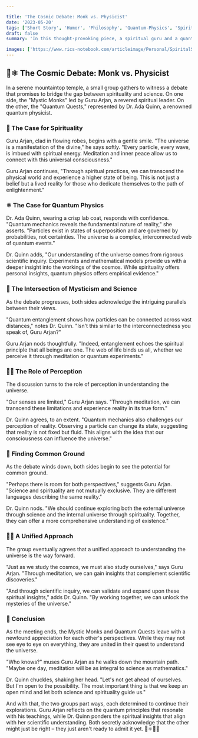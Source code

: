 ```yaml
---

title: 'The Cosmic Debate: Monk vs. Physicist'
date: '2023-05-20'
tags: ['Short Story', 'Humor', 'Philosophy', 'Quantum-Physics', 'Spirituality', 'life-lessons']
draft: false
summary: 'In this thought-provoking piece, a spiritual guru and a quantum physicist engage in a heated debate about the nature of the universe. Will they find common ground, or will their perspectives remain worlds apart?'

images: ['https://www.rics-notebook.com/articleimage/Personal/SpiritalScientist.webp']
---
```


## 🌌⚛️ The Cosmic Debate: Monk vs. Physicist

In a serene mountaintop temple, a small group gathers to witness a debate that promises to bridge the gap between spirituality and science. On one side, the "Mystic Monks" led by Guru Arjan, a revered spiritual leader. On the other, the "Quantum Quests," represented by Dr. Ada Quinn, a renowned quantum physicist.

### 🌟 The Case for Spirituality

Guru Arjan, clad in flowing robes, begins with a gentle smile. "The universe is a manifestation of the divine," he says softly. "Every particle, every wave, is imbued with spiritual energy. Meditation and inner peace allow us to connect with this universal consciousness."

Guru Arjan continues, "Through spiritual practices, we can transcend the physical world and experience a higher state of being. This is not just a belief but a lived reality for those who dedicate themselves to the path of enlightenment."

### ⚛️ The Case for Quantum Physics

Dr. Ada Quinn, wearing a crisp lab coat, responds with confidence. "Quantum mechanics reveals the fundamental nature of reality," she asserts. "Particles exist in states of superposition and are governed by probabilities, not certainties. The universe is a complex, interconnected web of quantum events."

Dr. Quinn adds, "Our understanding of the universe comes from rigorous scientific inquiry. Experiments and mathematical models provide us with a deeper insight into the workings of the cosmos. While spirituality offers personal insights, quantum physics offers empirical evidence."

### 🌌 The Intersection of Mysticism and Science

As the debate progresses, both sides acknowledge the intriguing parallels between their views.

"Quantum entanglement shows how particles can be connected across vast distances," notes Dr. Quinn. "Isn't this similar to the interconnectedness you speak of, Guru Arjan?"

Guru Arjan nods thoughtfully. "Indeed, entanglement echoes the spiritual principle that all beings are one. The web of life binds us all, whether we perceive it through meditation or quantum experiments."

### 🧘‍♂️ The Role of Perception

The discussion turns to the role of perception in understanding the universe.

"Our senses are limited," Guru Arjan says. "Through meditation, we can transcend these limitations and experience reality in its true form."

Dr. Quinn agrees, to an extent. "Quantum mechanics also challenges our perception of reality. Observing a particle can change its state, suggesting that reality is not fixed but fluid. This aligns with the idea that our consciousness can influence the universe."

### 🌿 Finding Common Ground

As the debate winds down, both sides begin to see the potential for common ground.

"Perhaps there is room for both perspectives," suggests Guru Arjan. "Science and spirituality are not mutually exclusive. They are different languages describing the same reality."

Dr. Quinn nods. "We should continue exploring both the external universe through science and the internal universe through spirituality. Together, they can offer a more comprehensive understanding of existence."

### 🧘‍♀️ A Unified Approach

The group eventually agrees that a unified approach to understanding the universe is the way forward.

"Just as we study the cosmos, we must also study ourselves," says Guru Arjan. "Through meditation, we can gain insights that complement scientific discoveries."

"And through scientific inquiry, we can validate and expand upon these spiritual insights," adds Dr. Quinn. "By working together, we can unlock the mysteries of the universe."

### 🤔 Conclusion

As the meeting ends, the Mystic Monks and Quantum Quests leave with a newfound appreciation for each other's perspectives. While they may not see eye to eye on everything, they are united in their quest to understand the universe.

"Who knows?" muses Guru Arjan as he walks down the mountain path. "Maybe one day, meditation will be as integral to science as mathematics."

Dr. Quinn chuckles, shaking her head. "Let's not get ahead of ourselves. But I'm open to the possibility. The most important thing is that we keep an open mind and let both science and spirituality guide us."

And with that, the two groups part ways, each determined to continue their explorations. Guru Arjan reflects on the quantum principles that resonate with his teachings, while Dr. Quinn ponders the spiritual insights that align with her scientific understanding. Both secretly acknowledge that the other might just be right – they just aren't ready to admit it yet. 🌌⚛️🧘‍♂️
